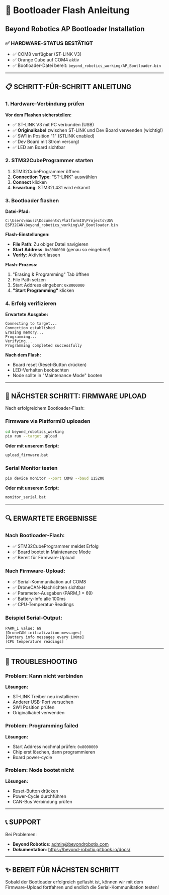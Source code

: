 # 🔧 Bootloader Flash Anleitung
## Beyond Robotics AP Bootloader Installation

### ✅ HARDWARE-STATUS BESTÄTIGT
- ✅ COM8 verfügbar (ST-LINK V3)
- ✅ Orange Cube auf COM4 aktiv
- ✅ Bootloader-Datei bereit: `beyond_robotics_working/AP_Bootloader.bin`

---

## 📋 SCHRITT-FÜR-SCHRITT ANLEITUNG

### 1. Hardware-Verbindung prüfen
**Vor dem Flashen sicherstellen:**
- ✅ ST-LINK V3 mit PC verbunden (USB)
- ✅ **Originalkabel** zwischen ST-LINK und Dev Board verwenden (wichtig!)
- ✅ SW1 in Position "1" (STLINK enabled)
- ✅ Dev Board mit Strom versorgt
- ✅ LED am Board sichtbar

### 2. STM32CubeProgrammer starten
1. STM32CubeProgrammer öffnen
2. **Connection Type**: "ST-LINK" auswählen
3. **Connect** klicken
4. **Erwartung**: STM32L431 wird erkannt

### 3. Bootloader flashen
**Datei-Pfad:**
```
C:\Users\mausz\Documents\PlatformIO\Projects\UGV ESP32CAN\beyond_robotics_working\AP_Bootloader.bin
```

**Flash-Einstellungen:**
- **File Path**: Zu obiger Datei navigieren
- **Start Address**: `0x8000000` (genau so eingeben!)
- **Verify**: Aktiviert lassen

**Flash-Prozess:**
1. "Erasing & Programming" Tab öffnen
2. File Path setzen
3. Start Address eingeben: `0x8000000`
4. **"Start Programming"** klicken

### 4. Erfolg verifizieren
**Erwartete Ausgabe:**
```
Connecting to target...
Connection established
Erasing memory...
Programming...
Verifying...
Programming completed successfully
```

**Nach dem Flash:**
- Board reset (Reset-Button drücken)
- LED-Verhalten beobachten
- Node sollte in "Maintenance Mode" booten

---

## 🎯 NÄCHSTER SCHRITT: FIRMWARE UPLOAD

Nach erfolgreichem Bootloader-Flash:

### Firmware via PlatformIO uploaden
```bash
cd beyond_robotics_working
pio run --target upload
```

**Oder mit unserem Script:**
```bash
upload_firmware.bat
```

### Serial Monitor testen
```bash
pio device monitor --port COM8 --baud 115200
```

**Oder mit unserem Script:**
```bash
monitor_serial.bat
```

---

## 🔍 ERWARTETE ERGEBNISSE

### Nach Bootloader-Flash:
- ✅ STM32CubeProgrammer meldet Erfolg
- ✅ Board bootet in Maintenance Mode
- ✅ Bereit für Firmware-Upload

### Nach Firmware-Upload:
- ✅ Serial-Kommunikation auf COM8
- ✅ DroneCAN-Nachrichten sichtbar
- ✅ Parameter-Ausgaben (PARM_1 = 69)
- ✅ Battery-Info alle 100ms
- ✅ CPU-Temperatur-Readings

### Beispiel Serial-Output:
```
PARM_1 value: 69
[DroneCAN initialization messages]
[Battery info messages every 100ms]
[CPU temperature readings]
```

---

## 🚨 TROUBLESHOOTING

### Problem: Kann nicht verbinden
**Lösungen:**
- ST-LINK Treiber neu installieren
- Anderer USB-Port versuchen
- SW1 Position prüfen
- Originalkabel verwenden

### Problem: Programming failed
**Lösungen:**
- Start Address nochmal prüfen: `0x8000000`
- Chip erst löschen, dann programmieren
- Board power-cycle

### Problem: Node bootet nicht
**Lösungen:**
- Reset-Button drücken
- Power-Cycle durchführen
- CAN-Bus Verbindung prüfen

---

## 📞 SUPPORT

Bei Problemen:
- **Beyond Robotics**: admin@beyondrobotix.com
- **Dokumentation**: https://beyond-robotix.gitbook.io/docs/

---

## ✨ BEREIT FÜR NÄCHSTEN SCHRITT

Sobald der Bootloader erfolgreich geflasht ist, können wir mit dem Firmware-Upload fortfahren und endlich die Serial-Kommunikation testen!
